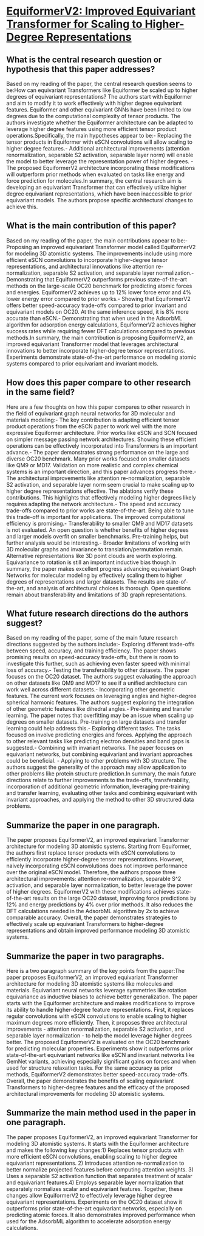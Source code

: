 # [EquiformerV2: Improved Equivariant Transformer for Scaling to   Higher-Degree Representations](https://arxiv.org/abs/2306.12059)

## What is the central research question or hypothesis that this paper addresses?

Based on my reading of the paper, the central research question seems to be:How can equivariant Transformers like Equiformer be scaled up to higher degrees of equivariant representations? The authors start with Equiformer and aim to modify it to work effectively with higher degree equivariant features. Equiformer and other equivariant GNNs have been limited to low degrees due to the computational complexity of tensor products. The authors investigate whether the Equiformer architecture can be adapted to leverage higher degree features using more efficient tensor product operations.Specifically, the main hypotheses appear to be:- Replacing the tensor products in Equiformer with eSCN convolutions will allow scaling to higher degree features.- Additional architectural improvements (attention renormalization, separable S2 activation, separable layer norm) will enable the model to better leverage the representation power of higher degrees. - The proposed EquiformerV2 architecture incorporating these modifications will outperform prior methods when evaluated on tasks like energy and force prediction for molecules.In summary, the central research aim is developing an equivariant Transformer that can effectively utilize higher degree equivariant representations, which have been inaccessible to prior equivariant models. The authors propose specific architectural changes to achieve this.


## What is the main contribution of this paper?

Based on my reading of the paper, the main contributions appear to be:- Proposing an improved equivariant Transformer model called EquiformerV2 for modeling 3D atomistic systems. The improvements include using more efficient eSCN convolutions to incorporate higher-degree tensor representations, and architectural innovations like attention re-normalization, separable S2 activation, and separable layer normalization.- Demonstrating that EquiformerV2 outperforms previous state-of-the-art methods on the large-scale OC20 benchmark for predicting atomic forces and energies. EquiformerV2 achieves up to 12% lower force error and 4% lower energy error compared to prior works.- Showing that EquiformerV2 offers better speed-accuracy trade-offs compared to prior invariant and equivariant models on OC20. At the same inference speed, it is 8% more accurate than eSCN.- Demonstrating that when used in the AdsorbML algorithm for adsorption energy calculations, EquiformerV2 achieves higher success rates while requiring fewer DFT calculations compared to previous methods.In summary, the main contribution is proposing EquiformerV2, an improved equivariant Transformer model that leverages architectural innovations to better incorporate higher-degree tensor representations. Experiments demonstrate state-of-the-art performance on modeling atomic systems compared to prior equivariant and invariant models.


## How does this paper compare to other research in the same field?

Here are a few thoughts on how this paper compares to other research in the field of equivariant graph neural networks for 3D molecular and materials modeling:- The key contribution is adapting efficient tensor product operations from the eSCN paper to work well with the more expressive Equiformer architecture. Prior works like eSCN and SCN focused on simpler message passing network architectures. Showing these efficient operations can be effectively incorporated into Transformers is an important advance.- The paper demonstrates strong performance on the large and diverse OC20 benchmark. Many prior works focused on smaller datasets like QM9 or MD17. Validation on more realistic and complex chemical systems is an important direction, and this paper advances progress there.- The architectural improvements like attention re-normalization, separable S2 activation, and separable layer norm seem crucial to make scaling up to higher degree representations effective. The ablations verify these contributions. This highlights that effectively modeling higher degrees likely requires adapting the network architecture.- The speed and accuracy trade-offs compared to prior works are state-of-the-art. Being able to tune this trade-off is important for applications. The improved computational efficiency is promising.- Transferability to smaller QM9 and MD17 datasets is not evaluated. An open question is whether benefits of higher degrees and larger models overfit on smaller benchmarks. Pre-training helps, but further analysis would be interesting.- Broader limitations of working with 3D molecular graphs and invariance to translation/permutation remain. Alternative representations like 3D point clouds are worth exploring. Equivariance to rotation is still an important inductive bias though.In summary, the paper makes excellent progress advancing equivariant Graph Networks for molecular modeling by effectively scaling them to higher degrees of representations and larger datasets. The results are state-of-the-art, and analysis of architectural choices is thorough. Open questions remain about transferability and limitations of 3D graph representations.


## What future research directions do the authors suggest?

Based on my reading of the paper, some of the main future research directions suggested by the authors include:- Exploring different trade-offs between speed, accuracy, and training efficiency. The paper shows promising results on speed-accuracy trade-offs, but there is room to investigate this further, such as achieving even faster speed with minimal loss of accuracy.- Testing the transferability to other datasets. The paper focuses on the OC20 dataset. The authors suggest evaluating the approach on other datasets like QM9 and MD17 to see if a unified architecture can work well across different datasets.- Incorporating other geometric features. The current work focuses on leveraging angles and higher-degree spherical harmonic features. The authors suggest exploring the integration of other geometric features like dihedral angles.- Pre-training and transfer learning. The paper notes that overfitting may be an issue when scaling up degrees on smaller datasets. Pre-training on large datasets and transfer learning could help address this.- Exploring different tasks. The tasks focused on involve predicting energies and forces. Applying the approach to other relevant tasks like predicting electron densities and band gaps is suggested.- Combining with invariant networks. The paper focuses on equivariant networks, but combining equivariant and invariant approaches could be beneficial. - Applying to other problems with 3D structure. The authors suggest the generality of the approach may allow application to other problems like protein structure prediction.In summary, the main future directions relate to further improvements to the trade-offs, transferability, incorporation of additional geometric information, leveraging pre-training and transfer learning, evaluating other tasks and combining equivariant with invariant approaches, and applying the method to other 3D structured data problems.


## Summarize the paper in one paragraph.

The paper proposes EquiformerV2, an improved equivariant Transformer architecture for modeling 3D atomistic systems. Starting from Equiformer, the authors first replace tensor products with eSCN convolutions to efficiently incorporate higher-degree tensor representations. However, naively incorporating eSCN convolutions does not improve performance over the original eSCN model. Therefore, the authors propose three architectural improvements: attention re-normalization, separable S^2 activation, and separable layer normalization, to better leverage the power of higher degrees. EquiformerV2 with these modifications achieves state-of-the-art results on the large OC20 dataset, improving force predictions by 12% and energy predictions by 4% over prior methods. It also reduces the DFT calculations needed in the AdsorbML algorithm by 2x to achieve comparable accuracy. Overall, the paper demonstrates strategies to effectively scale up equivariant Transformers to higher-degree representations and obtain improved performance modeling 3D atomistic systems.


## Summarize the paper in two paragraphs.

Here is a two paragraph summary of the key points from the paper:The paper proposes EquiformerV2, an improved equivariant Transformer architecture for modeling 3D atomistic systems like molecules and materials. Equivariant neural networks leverage symmetries like rotation equivariance as inductive biases to achieve better generalization. The paper starts with the Equiformer architecture and makes modifications to improve its ability to handle higher-degree feature representations. First, it replaces regular convolutions with eSCN convolutions to enable scaling to higher maximum degrees more efficiently. Then, it proposes three architectural improvements - attention renormalization, separable S2 activation, and separable layer normalization - to help the model leverage higher degrees better. The proposed EquiformerV2 is evaluated on the OC20 benchmark for predicting molecular properties. Experiments show it outperforms prior state-of-the-art equivariant networks like eSCN and invariant networks like GemNet variants, achieving especially significant gains on forces and when used for structure relaxation tasks. For the same accuracy as prior methods, EquiformerV2 demonstrates better speed-accuracy trade-offs. Overall, the paper demonstrates the benefits of scaling equivariant Transformers to higher-degree features and the efficacy of the proposed architectural improvements for modeling 3D atomistic systems.


## Summarize the main method used in the paper in one paragraph.

The paper proposes EquiformerV2, an improved equivariant Transformer for modeling 3D atomistic systems. It starts with the Equiformer architecture and makes the following key changes:1) Replaces tensor products with more efficient eSCN convolutions, enabling scaling to higher degree equivariant representations. 2) Introduces attention re-normalization to better normalize projected features before computing attention weights. 3) Uses a separable S2 activation function that separates treatment of scalar and equivariant features.4) Employs separable layer normalization that separately normalizes scalar and equivariant features. Together, these changes allow EquiformerV2 to effectively leverage higher degree equivariant representations. Experiments on the OC20 dataset show it outperforms prior state-of-the-art equivariant networks, especially on predicting atomic forces. It also demonstrates improved performance when used for the AdsorbML algorithm to accelerate adsorption energy calculations.
